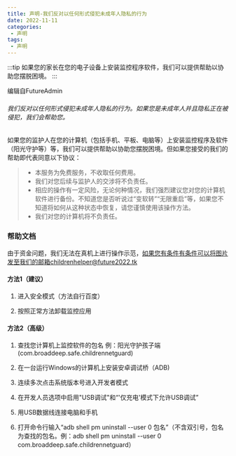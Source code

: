 ```yaml
---
title: 声明-我们反对以任何形式侵犯未成年人隐私的行为
date: 2022-11-11
categories:
 - 声明
tags:
 - 声明
---
```


:::tip
如果您的家长在您的电子设备上安装监控程序软件，我们可以提供帮助以协助您摆脱困境。
:::

编辑自FutureAdmin

###### 我们反对以任何形式侵犯未成年人隐私的行为。如果您是未成年人并且隐私正在被侵犯，我们会帮助您。
如果您的监护人在您的计算机（包括手机、平板、电脑等）上安装监控程序及软件（阳光守护等）等，我们可以提供帮助以协助您摆脱困境。但如果您接受的我们的帮助即代表同意以下协议：
> - 本服务为免费服务，不收取任何费用。
> - 我们对您后续与监护人的交涉将不负责任。
> - 相应的操作有一定风险，无论何种情况，我们强烈建议您对您的计算机软件进行备份。不知道您是否听说过“变软转”“无限重启”等，如果您不知道将如何从这种状态中恢复，请您谨慎使用该操作方法。
> - 我们对您的计算机将不负责任。

### 帮助文档
由于资金问题，我们无法在真机上进行操作示范，如果您有条件有条件可以将图片发至我们的邮箱childrenhelper@future2022.tk
#### 方法1（建议）
1. 进入安全模式（方法自行百度）

2. 按照正常方法卸载监控应用

#### 方法2（高级）
1. 查找您计算机上监控软件的包名
例：阳光守护孩子端(com.broaddeep.safe.childrennetguard)

2. 在一台运行Windows的计算机上安装安卓调试桥（ADB)

3. 连续多次点击系统版本号进入开发者模式

4. 在开发人员选项中启用"USB调试"和“'仅充电'模式下允许USB调试”

5. 用USB数据线连接电脑和手机

6. 打开命令行输入“adb shell pm uninstall --user 0 包名”（不含双引号，包名为查找的包名。例：adb shell pm uninstall --user 0 com.broaddeep.safe.childrennetguard）


